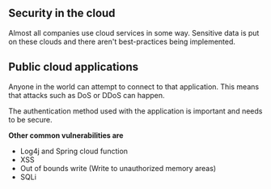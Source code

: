 ## Security in the cloud

Almost all companies use cloud services in some way. Sensitive data is put on these clouds and there aren't best-practices being implemented.

## Public cloud applications

Anyone in the world can attempt to connect to that application. This means that attacks such as DoS or DDoS can happen.

The authentication method used with the application is important and needs to be secure.

**Other common vulnerabilities are**
- Log4j and Spring cloud function
- XSS
- Out of bounds write (Write to unauthorized memory areas)
- SQLi